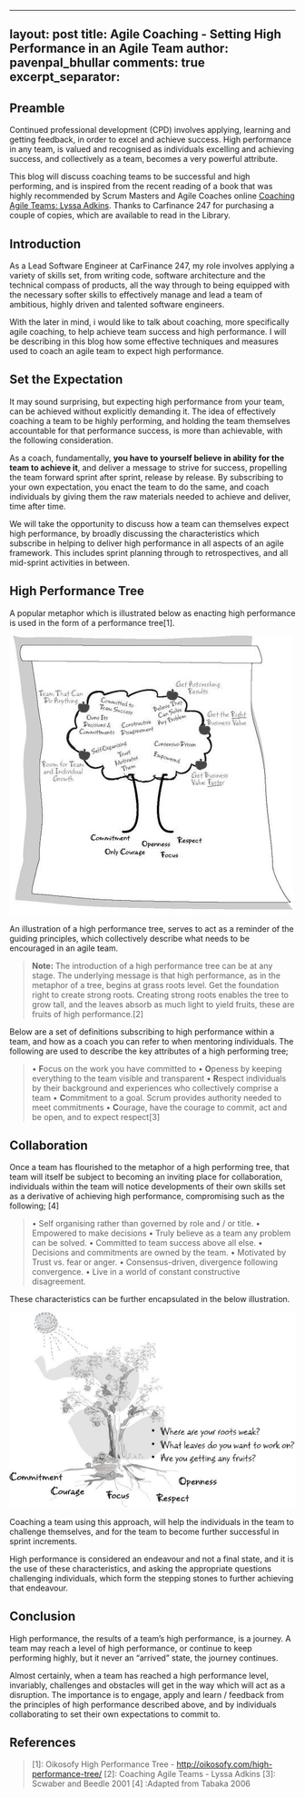 
---
layout: post
title: Agile Coaching - Setting High Performance in an Agile Team
author: pavenpal_bhullar
comments: true
excerpt_separator: <!--more-->
---

## Preamble
Continued professional development (CPD) involves applying, learning and getting feedback, in order to excel and achieve success. High performance in any team, is valued and recognised as individuals excelling and achieving success, and collectively as a team, becomes a very powerful attribute.

This blog will discuss coaching teams to be successful and high performing, and is inspired from the recent reading of a book that was highly recommended by Scrum Masters and Agile Coaches online  [Coaching Agile Teams: Lyssa Adkins](https://www.amazon.co.uk/Coaching-Agile-Teams-ScrumMasters-Addison-Wesley/dp/0321637704/ref=sr_1_1?ie=UTF8&qid=1533026371&sr=8-1&keywords=coaching+agile+teams).  Thanks to Carfinance 247 for purchasing a couple of copies, which are available to read in the Library.
<!--more-->

## Introduction
As a Lead Software Engineer at CarFinance 247, my role involves applying a variety of skills set, from writing code, software architecture and the technical compass of products, all the way through to being equipped with the necessary softer skills to effectively manage and lead a team of ambitious, highly driven and talented software engineers. 

With the later in mind, i would like to talk about coaching, more specifically agile coaching, to help achieve team success and high performance. I will be describing in this blog how some effective techniques and measures used to coach an agile team to expect high performance. 

## Set the Expectation
It may sound surprising, but expecting high performance from your team, can be achieved without explicitly demanding it. The idea of effectively coaching a team to be highly performing,  and holding the team themselves accountable for that performance success, is more than achievable, with the following consideration.

As a coach, fundamentally, **you have to yourself believe in ability for the team to achieve it**, and deliver a message to strive for success, propelling the team forward sprint after sprint, release by release. By subscribing to your own expectation, you enact the team to do the same, and coach individuals by giving them the raw materials needed to achieve and deliver, time after time.

We will take the opportunity to discuss how a team can themselves expect high performance, by broadly discussing the characteristics which subscribe in helping to deliver high performance in all aspects of an agile framework. This includes sprint planning through to retrospectives, and all mid-sprint activities in between.


## High Performance Tree


A popular metaphor which is illustrated below as enacting high performance is used in the form of a performance tree[1].

![High_Performance_Tree](../images/high_performance_tree.jpg)

An illustration of a high performance tree, serves to act as a reminder of the guiding principles, which collectively describe what needs to be encouraged in an agile team. 

> **Note:**
> The introduction of a high performance tree can be at any stage.
> The underlying message is that high performance, as in the metaphor of
> a tree, begins at grass roots level. Get the foundation right to
> create strong roots. Creating strong roots enables the tree to grow
> tall, and the leaves absorb as much light to yield fruits, these
> are fruits of high performance.[2]

Below are a set of definitions subscribing to high performance within a team, and how as a coach you can refer to when mentoring individuals. The following are  used to describe the key attributes of a high performing tree;

> •	**F**ocus  on the work you have committed to
> •	**O**peness  by keeping everything to the team visible and transparent 
> •	**R**espect individuals by their background and experiences who collectively comprise a team
> •	**C**ommitment to a goal. Scrum provides authority needed to meet commitments
> •	**C**ourage, have the courage to commit, act and be open, and to expect respect[3]


## Collaboration
Once a team has flourished to the metaphor of a high performing tree, that team will itself be subject to becoming an inviting place for collaboration, individuals within the team will notice developments of their own skills set as a derivative of achieving high performance, compromising such as the following; [4]

> •	Self organising rather than governed by role and / or title.
> •	Empowered to make decisions
> •	Truly believe as a team any problem can be solved.
> •	Committed to team success above all else.
> •	Decisions and commitments are owned by the team.
> •	Motivated by Trust vs. fear or anger.
> •	Consensus-driven, divergence following convergence.
> •	Live in a world of constant constructive disagreement.

These characteristics can be further encapsulated in the below illustration.

![Continued High_Performance_Tree](../images/continued_high_performance_tree.jpg)

Coaching a team using this approach, will help the individuals in the team to challenge themselves, and for the team to become further successful in sprint increments. 

High performance is considered an endeavour and not a final state, and it is the use of these characteristics, and asking the appropriate questions challenging individuals, which  form the stepping stones to further achieving that endeavour.

## Conclusion
High performance, the results of a team’s high performance, is a journey. A team may reach a level of high performance, or continue to keep performing highly, but it never an “arrived” state, the journey continues.

Almost certainly, when a team has reached a high performance level, invariably, challenges and obstacles will get in the way which will act as a disruption. The importance is to engage, apply and learn / feedback from the principles of high performance described above, and by individuals collaborating to set their own expectations to commit to.

## References
> [1]: Oikosofy High Performance Tree -  http://oikosofy.com/high-performance-tree/ 
> [2]: Coaching Agile Teams - Lyssa Adkins
> [3]: Scwaber and Beedle 2001
> [4] :Adapted from Tabaka 2006